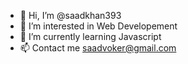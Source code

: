 - 👋 Hi, I’m @saadkhan393
- 👀 I’m interested in Web Developement
- 🌱 I’m currently learning Javascript
- 📫 Contact me saadvoker@gmail.com

<!---
saadkhan393/saadkhan393 is a ✨ special ✨ repository because its `README.md` (this file) appears on your GitHub profile.
You can click the Preview link to take a look at your changes.
--->
